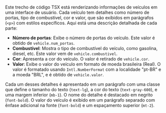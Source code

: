Este trecho de código TSX está renderizando informações de veículos em uma interface de usuário. Cada veículo tem detalhes como número de portas, tipo de combustível, cor e valor, que são exibidos em parágrafos (`<p>`) com estilos específicos. Aqui está uma descrição detalhada de cada parte:

- **Número de portas**: Exibe o número de portas do veículo. Este valor é obtido de `vehicle.num_portas`.
- **Combustível**: Mostra o tipo de combustível do veículo, como gasolina, diesel, etc. Este valor vem de `vehicle.combustivel`.
- **Cor**: Apresenta a cor do veículo. O valor é retirado de `vehicle.cor`.
- **Valor**: Exibe o valor do veículo em formato de moeda brasileira (Real). O valor é formatado usando `Intl.NumberFormat` com a localidade "pt-BR" e a moeda "BRL", e é obtido de `vehicle.valor`.

Cada um desses detalhes é apresentado em um parágrafo com uma classe que define o tamanho do texto (`text-lg`), a cor do texto (`text-gray-600`), e uma margem inferior (`mb-1`). O nome do detalhe é destacado em negrito (`font-bold`). O valor do veículo é exibido em um parágrafo separado com ênfase adicional na fonte (`font-bold`) e um espaçamento superior (`mt-2`).
